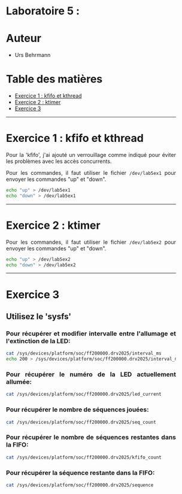 <div align="justify" style="margin-right:25px;margin-left:25px">

# Laboratoire 5 :  <!-- omit in toc -->

# Auteur <!-- omit in toc -->

- Urs Behrmann

# Table des matières <!-- omit in toc -->

- [Exercice 1 : kfifo et kthread](#exercice-1--kfifo-et-kthread)
- [Exercice 2 : ktimer](#exercice-2--ktimer)
- [Exercice 3](#exercice-3)

___

# Exercice 1 : kfifo et kthread

Pour la 'kfifo', j'ai ajouté un verrouillage comme indiqué pour éviter les problèmes avec les accès concurrents.

Pour les commandes, il faut utiliser le fichier `/dev/lab5ex1` pour envoyer les commandes "up" et "down".

```bash
echo "up" > /dev/lab5ex1
echo "down" > /dev/lab5ex1
```

___


# Exercice 2 : ktimer

Pour les commandes, il faut utiliser le fichier `/dev/lab5ex2` pour envoyer les commandes "up" et "down".

```bash
echo "up" > /dev/lab5ex2
echo "down" > /dev/lab5ex2
```

___

# Exercice 3

## Utilisez le 'sysfs'

### Pour récupérer et modifier intervalle entre l'allumage et l'extinction de la LED:

```bash
cat /sys/devices/platform/soc/ff200000.drv2025/interval_ms
echo 200 > /sys/devices/platform/soc/ff200000.drv2025/interval_ms
```

### Pour récupérer le numéro de la LED actuellement allumée:

```bash
cat /sys/devices/platform/soc/ff200000.drv2025/led_current
```

### Pour récupérer le nombre de séquences jouées:

```bash
cat /sys/devices/platform/soc/ff200000.drv2025/seq_count
```

### Pour récupérer le nombre de séquences restantes dans la FIFO:

```bash
cat /sys/devices/platform/soc/ff200000.drv2025/kfifo_count
```

### Pour récupérer la séquence restante dans la FIFO:

```bash
cat /sys/devices/platform/soc/ff200000.drv2025/sequence
```

</div>